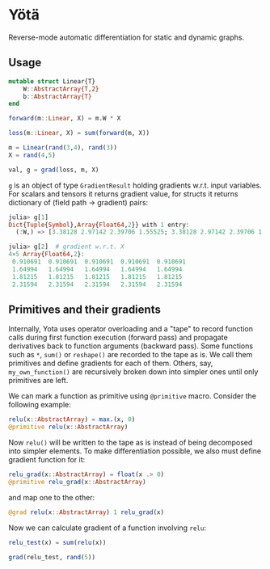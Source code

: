 
# Yötä

Reverse-mode automatic differentiation for static and dynamic graphs.

## Usage

```julia
mutable struct Linear{T}
    W::AbstractArray{T,2}
    b::AbstractArray{T}
end

forward(m::Linear, X) = m.W * X

loss(m::Linear, X) = sum(forward(m, X))

m = Linear(rand(3,4), rand(3))
X = rand(4,5)

val, g = grad(loss, m, X)
```

`g` is an object of type `GradientResult` holding gradients w.r.t. input variables. For scalars
and tensors it returns gradient value, for structs it returns dictionary of
(field path → gradient) pairs:

```julia
julia> g[1]
Dict{Tuple{Symbol},Array{Float64,2}} with 1 entry:
  (:W,) => [3.38128 2.97142 2.39706 1.55525; 3.38128 2.97142 2.39706 1.55525; 3.38128 2.97142 2.39706 1.55525]   # gradient w.r.t. m.W

julia> g[2]  # gradient w.r.t. X
4×5 Array{Float64,2}:
 0.910691  0.910691  0.910691  0.910691  0.910691
 1.64994   1.64994   1.64994   1.64994   1.64994 
 1.81215   1.81215   1.81215   1.81215   1.81215 
 2.31594   2.31594   2.31594   2.31594   2.31594
```

## Primitives and their gradients

Internally, Yota uses operator overloading and a "tape" to record function calls during first function execution (forward pass) and propagate derivatives back to function arguments (backward pass). Some functions such as `*`, `sum()` or `reshape()` are recorded to the tape as is. We call them primitives and define gradients for each of them. Others, say, `my_own_function()` are recursively broken down into simpler ones until only primitives are left.

We can mark a function as primitive using `@primitive` macro. Consider the following example:

```julia
relu(x::AbstractArray) = max.(x, 0)
@primitive relu(x::AbstractArray)
```
Now `relu()` will be written to the tape as is instead of being decomposed into simpler elements. To make differentiation possible, we also must define gradient function for it:


```julia
relu_grad(x::AbstractArray) = float(x .> 0)
@primitive relu_grad(x::AbstractArray)
```

and map one to the other:

```julia
@grad relu(x::AbstractArray) 1 relu_grad(x)
```

Now we can calculate gradient of a function involving `relu`:

```julia
relu_test(x) = sum(relu(x))

grad(relu_test, rand(5))
```